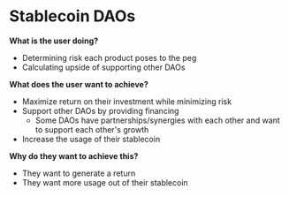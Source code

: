 # Stablecoin DAOs

**What is the user doing?**

- Determining risk each product poses to the peg
- Calculating upside of supporting other DAOs

**What does the user want to achieve?**

- Maximize return on their investment while minimizing risk
- Support other DAOs by providing financing
  - Some DAOs have partnerships/synergies with each other and want to support each other's growth
- Increase the usage of their stablecoin

**Why do they want to achieve this?**

- They want to generate a return
- They want more usage out of their stablecoin

